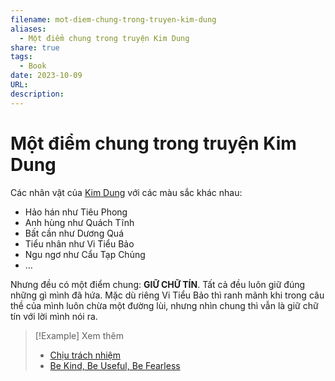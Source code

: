 ```yaml
---
filename: mot-diem-chung-trong-truyen-kim-dung
aliases:
  - Một điểm chung trong truyện Kim Dung
share: true
tags:
  - Book
date: 2023-10-09
URL: 
description: 
---
```


# Một điểm chung trong truyện Kim Dung

Các nhân vật của [Kim Dung](../../Kim%20Dung.md) với các màu sắc khác nhau:

- Hảo hán như Tiêu Phong
- Anh hùng như Quách Tĩnh
- Bất cần như Dương Quá
- Tiểu nhân như Vi Tiểu Bảo
- Ngu ngơ như Cẩu Tạp Chủng
- …

Nhưng đều có một điểm chung: **GIỮ CHỮ TÍN**. Tất cả đều luôn giữ đúng những gì mình đã hứa. Mặc dù riêng Vi Tiểu Bảo thì ranh mãnh khi trong câu thề của mình luôn chừa một đường lùi, nhưng nhìn chung thì vẫn là giữ chữ tín với lời mình nói ra.


> [!Example] Xem thêm
> - [Chịu trách nhiệm](./chiu-trach-nhiem.md)
> - [Be Kind, Be Useful, Be Fearless](./be-kind-be-useful-be-fearless.md)